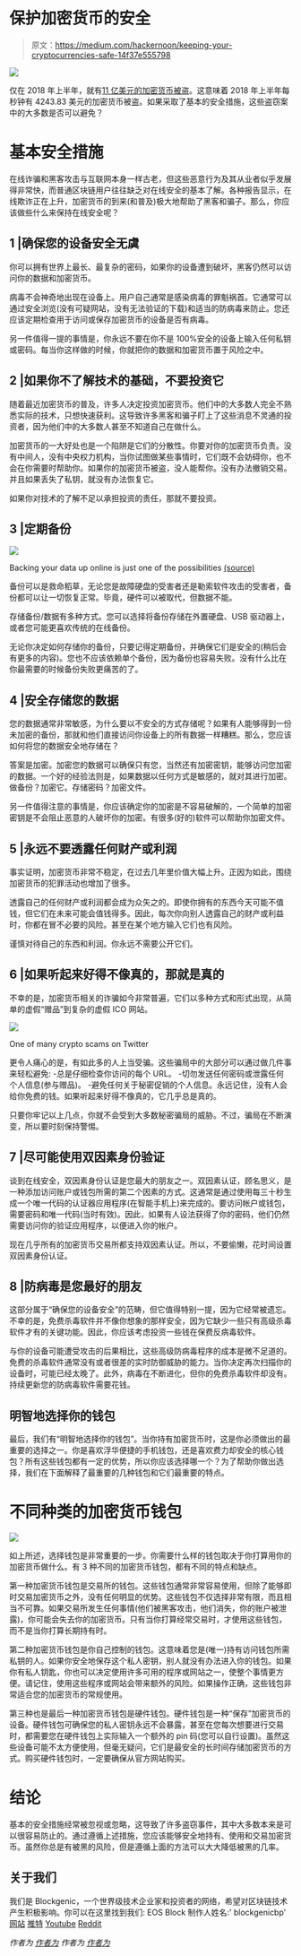 # 保护加密货币的安全

> 原文：<https://medium.com/hackernoon/keeping-your-cryptocurrencies-safe-14f37e555798>

![](img/045e18f83d68bd5fa86b7f15eac9a18a.png)

仅在 2018 年上半年，就有[11 亿美元的加密货币被盗](https://www.cnbc.com/2018/06/07/1-point-1b-in-cryptocurrency-was-stolen-this-year-and-it-was-easy-to-do.html)。这意味着 2018 年上半年每秒钟有 4243.83 美元的加密货币被盗。如果采取了基本的安全措施，这些盗窃案中的大多数是否可以避免？

# 基本安全措施

在线诈骗和黑客攻击与互联网本身一样古老，但这些恶意行为及其从业者似乎发展得非常快，而普通区块链用户往往缺乏对在线安全的基本了解。各种报告显示，在线欺诈正在上升，加密货币的到来(和普及)极大地帮助了黑客和骗子。那么，你应该做些什么来保持在线安全呢？

## 1 |确保您的设备安全无虞

你可以拥有世界上最长、最复杂的密码，如果你的设备遭到破坏，黑客仍然可以访问你的数据和加密货币。

病毒不会神奇地出现在设备上。用户自己通常是感染病毒的罪魁祸首。它通常可以通过安全浏览(没有可疑网站，没有无法验证的下载)和适当的防病毒来防止。您还应该定期检查用于访问或保存加密货币的设备是否有病毒。

另一件值得一提的事情是，你永远不要在你不是 100%安全的设备上输入任何私钥或密码。每当你这样做的时候，你就把你的数据和加密货币置于风险之中。

## 2 |如果你不了解技术的基础，不要投资它

随着最近加密货币的普及，许多人决定投资加密货币。他们中的大多数人完全不熟悉实际的技术，只想快速获利。这导致许多黑客和骗子盯上了这些消息不灵通的投资者，因为他们中的大多数人甚至不知道自己在做什么。

加密货币的一大好处也是一个陷阱是它们的分散性。你要对你的加密货币负责。没有中间人，没有中央权力机构，当你试图做某些事情时，它们既不会妨碍你，也不会在你需要时帮助你。如果你的加密货币被盗，没人能帮你。没有办法撤销交易。并且如果丢失了私钥，就没有办法恢复它。

如果你对技术的了解不足以承担投资的责任，那就不要投资。

## 3 |定期备份

![](img/982e0e9f19a49e39783581694cdd3c10.png)

Backing your data up online is just one of the possibilities [(source)](https://stscomputers.be/4-eigenschappen-voor-een-goede-back-up/)

备份可以是救命稻草，无论您是故障硬盘的受害者还是勒索软件攻击的受害者，备份都可以让一切恢复正常。毕竟，硬件可以被取代，但数据不能。

存储备份/数据有多种方式。您可以选择将备份存储在外置硬盘、USB 驱动器上，或者您可能更喜欢传统的在线备份。

无论你决定如何存储你的备份，只要记得定期备份，并确保它们是安全的(稍后会有更多的内容)。您也不应该依赖单个备份，因为备份也容易失败。没有什么比在你最需要的时候备份失败更痛苦的了。

## 4 |安全存储您的数据

您的数据通常非常敏感，为什么要以不安全的方式存储呢？如果有人能够得到一份未加密的备份，那就和他们直接访问你设备上的所有数据一样糟糕。那么，您应该如何将您的数据安全地存储在？

答案是加密。加密您的数据可以确保只有您，当然还有加密密钥，能够访问您加密的数据。一个好的经验法则是，如果数据以任何方式是敏感的，就对其进行加密。做备份？加密它。存储密码？加密文件。

另一件值得注意的事情是，你应该确定你的加密是不容易破解的，一个简单的加密密钥是不会阻止恶意的人破坏你的加密。有很多(好的)软件可以帮助你加密文件。

## 5 |永远不要透露任何财产或利润

事实证明，加密货币非常不稳定，在过去几年里价值大幅上升。正因为如此，围绕加密货币的犯罪活动也增加了很多。

透露自己的任何财产或利润都会成为众矢之的。即使你拥有的东西今天可能不值钱，但它们在未来可能会值钱得多。因此，每次你向别人透露自己的财产或利益时，你都在冒不必要的风险。甚至在某个地方输入它们也有风险。

谨慎对待自己的东西和利润。你永远不需要公开它们。

## 6 |如果听起来好得不像真的，那就是真的

不幸的是，加密货币相关的诈骗如今非常普遍，它们以多种方式和形式出现，从简单的虚假“赠品”到复杂的虚假 ICO 网站。

![](img/89cbd2bc60873bae5dcd2f311e671235.png)

One of many crypto scams on Twitter

更令人痛心的是，有如此多的人上当受骗。这些骗局中的大部分可以通过做几件事来轻松避免:
-总是仔细检查你访问的每个 URL。
-切勿发送任何密码或泄露任何个人信息(参与赠品)。
-避免任何关于秘密促销的个人信息。永远记住，没有人会给你免费的钱。如果听起来好得不像真的，它几乎总是真的。

只要你牢记以上几点，你就不会受到大多数秘密骗局的威胁。不过，骗局在不断演变，所以要时刻保持警惕。

## 7 |尽可能使用双因素身份验证

谈到在线安全，双因素身份认证是您最大的朋友之一。双因素认证，顾名思义，是一种添加访问账户或钱包所需的第二个因素的方式。这通常是通过使用每三十秒生成一个唯一代码的认证器应用程序(在智能手机上)来完成的。要访问帐户或钱包，需要密码和唯一代码(当时有效)。因此，如果有人设法获得了你的密码，他们仍然需要访问你的验证应用程序，以便进入你的帐户。

现在几乎所有的加密货币交易所都支持双因素认证。所以，不要偷懒，花时间设置双因素身份认证。

## 8 |防病毒是您最好的朋友

这部分属于“确保您的设备安全”的范畴，但它值得特别一提，因为它经常被遗忘。不幸的是，免费杀毒软件并不像你想象的那样安全，因为它缺少一些只有高级杀毒软件才有的关键功能。因此，你应该考虑投资一些钱在保费反病毒软件。

与你的设备可能遭受攻击的后果相比，这些高级防病毒程序的成本是微不足道的。免费的杀毒软件通常没有或者很差的实时防御威胁的能力。当你决定再次扫描你的设备时，可能已经太晚了。此外，病毒在不断进化，但你的免费杀毒软件却没有。持续更新您的防病毒软件需要花钱。

## 明智地选择你的钱包

最后，我们有“明智地选择你的钱包”。当你持有加密货币时，这是你必须做出的最重要的选择之一。你是喜欢浮华便捷的手机钱包，还是喜欢费力却安全的核心钱包？所有这些钱包都有一定的优势，所以你应该选择哪一个？为了帮助你做出选择，我们在下面解释了最重要的几种钱包和它们最重要的特点。

# 不同种类的加密货币钱包

![](img/f4d02f71caa8e33fd84d7d3ab5f5e2a1.png)

如上所述，选择钱包是非常重要的一步。你需要什么样的钱包取决于你打算用你的加密货币做什么。有 3 种不同的加密货币钱包，都有不同的特点和缺点。

第一种加密货币钱包是交易所的钱包。这些钱包通常非常容易使用，但除了能够即时交易加密货币之外，没有任何明显的优势。这些钱包不仅选择非常有限，而且相当不可靠。如果交易所发生任何事情(他们被黑客攻击，他们消失，你的账户被泄露)，你可能会失去你的加密货币。只有当你打算经常交易时，才使用这些钱包，而不是当你打算长期持有时。

第二种加密货币钱包是你自己控制的钱包。这意味着您是(唯一)持有访问钱包所需私钥的人。如果你安全地保存这个私人密钥，别人就没有办法进入你的钱包。如果你有私人钥匙，你也可以决定使用许多可用的程序或网站之一，使整个事情更方便。请记住，使用这些程序或网站会带来额外的风险。如果操作正确，这些钱包非常适合您的加密货币的常规使用。

第三种也是最后一种加密货币钱包是硬件钱包。硬件钱包是一种“保存”加密货币的设备。硬件钱包可确保您的私人密钥永远不会暴露，甚至在您每次想要进行交易时，都需要您在硬件钱包上实际输入一个额外的 pin 码(您可以自行设置)。虽然这些设备可能不太方便使用，但毫无疑问，它们是最安全的长时间存储加密货币的方式。购买硬件钱包时，一定要确保从官方网站购买。

# 结论

基本的安全措施经常被忽视或忽略，这导致了许多盗窃事件，其中大多数本来是可以很容易防止的。通过遵循上述措施，您应该能够安全地持有、使用和交易加密货币。虽然你总是有被黑的风险，但是遵循上面的方法可以大大降低被黑的几率。

## 关于我们

我们是 Blockgenic，一个世界级技术企业家和投资者的网络，希望对区块链技术产生积极影响。你可以在这里找到我们:
EOS Block 制作人姓名:' blockgenicbp'
[网站](https://blockgenic.website/)
[推特](https://twitter.com/blockgenic)
[Youtube](https://www.youtube.com/channel/UCXTaehuAs3UWKnMVnT71MMQ)
[Reddit](https://www.reddit.com/user/blockgenic)

*作者为* [*作者为*](https://www.linkedin.com/in/yannick-slenter/) *作者为* [*作者为*](https://blockgenic.website/)